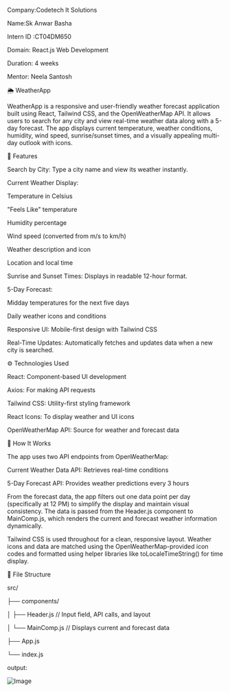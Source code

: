 Company:Codetech It Solutions

Name:Sk Anwar Basha

Intern ID :CT04DM650

Domain: React.js Web Development

Duration: 4 weeks

Mentor: Neela Santosh

🌦️ WeatherApp

WeatherApp is a responsive and user-friendly weather forecast application built using React, Tailwind CSS, and the OpenWeatherMap API. It allows users to search for any city and view real-time weather data along with a 5-day forecast. The app displays current temperature, weather conditions, humidity, wind speed, sunrise/sunset times, and a visually appealing multi-day outlook with icons.

📌 Features

Search by City: Type a city name and view its weather instantly.

Current Weather Display:

Temperature in Celsius

"Feels Like" temperature

Humidity percentage

Wind speed (converted from m/s to km/h)

Weather description and icon

Location and local time

Sunrise and Sunset Times: Displays in readable 12-hour format.

5-Day Forecast:

Midday temperatures for the next five days

Daily weather icons and conditions

Responsive UI: Mobile-first design with Tailwind CSS

Real-Time Updates: Automatically fetches and updates data when a new city is searched.

⚙️ Technologies Used

React: Component-based UI development

Axios: For making API requests

Tailwind CSS: Utility-first styling framework

React Icons: To display weather and UI icons

OpenWeatherMap API: Source for weather and forecast data

🧠 How It Works

The app uses two API endpoints from OpenWeatherMap:

Current Weather Data API: Retrieves real-time conditions

5-Day Forecast API: Provides weather predictions every 3 hours

From the forecast data, the app filters out one data point per day (specifically at 12 PM) to simplify the display and maintain visual consistency. The data is passed from the Header.js component to MainComp.js, which renders the current and forecast weather information dynamically.

Tailwind CSS is used throughout for a clean, responsive layout. Weather icons and data are matched using the OpenWeatherMap-provided icon codes and formatted using helper libraries like toLocaleTimeString() for time display.

📁 File Structure

src/

├── components/

│   ├── Header.js      // Input field, API calls, and layout

│   └── MainComp.js    // Displays current and forecast data

├── App.js

└── index.js

output:

![Image](https://github.com/user-attachments/assets/98897d50-ebd0-4ebc-8a09-f46c074ecd81)
